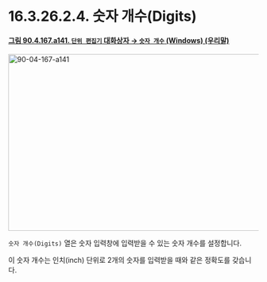 # 16.3.26.2.4. 숫자 개수(Digits)

<a id="90-04-167-a141"></a>

#### [그림 90.4.167.a141. `단위 편집기` 대화상자 → `숫자 개수` (Windows) (우리말)](./90-04-0167-unit_editor.md#90-04-167-a141)
<img width="537" height="355" alt="90-04-167-a141" src="https://github.com/user-attachments/assets/1fbc23a1-1d7b-421d-a00a-2b5686d1be7e" />

`숫자 개수(Digits)` 열은 숫자 입력창에 입력받을 수 있는 숫자 개수를 설정합니다.

이 숫자 개수는 인치(inch) 단위로 2개의 숫자를 입력받을 때와 같은 정확도를 갖습니다.
